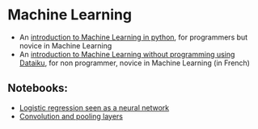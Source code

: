 # Machine Learning


* An [introduction to Machine Learning in python](python/index_ml_python.html), for programmers but novice in Machine Learning
* An [introduction to Machine Learning without programming using Dataiku](dataiku/index_ml_dataiku.html), for non programmer, novice in Machine Learning (in French)

## Notebooks:

* [Logistic regression seen as a neural network](notebooks/logistic_NN_template.ipynb)
* [Convolution and pooling layers](notebooks/conv_nn_template.ipynb)
